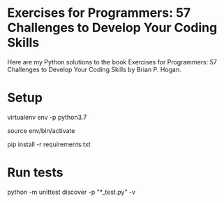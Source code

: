 # Exercises for Programmers: 57 Challenges to Develop Your Coding Skills

Here are my Python solutions to the book Exercises for Programmers: 57 Challenges to Develop Your Coding Skills by Brian P. Hogan.

# Setup
virtualenv env -p python3.7

source env/bin/activate

pip install -r requirements.txt

# Run tests
python -m unittest discover -p "*_test.py" -v